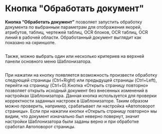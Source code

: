 # Кнопка "Обработать документ"

**Кнопка “Обработать документ”** позволяет запустить обработку документа по выбранным параметрам для отображения якорей, атрибутов, таблиц, чертежей таблиц, OCR блоков, OCR таблиц, OCR линий в рабочей области. Обработанный документ выглядит как показано на скриншоте.

<figure><img src="https://lh7-rt.googleusercontent.com/docsz/AD_4nXej_KihdT84oyz6j5PVedoinQMO2Crb_gL1bvhtqchkuPIjqAKBFyxycCfT_mSXUTUkV-Oc_3hW7yWI6JrjfTTW-FtTLeKhYoSCnS9cf_ayP6gLSngZptoFbMZDmAbCx9IfiAdbbqnl585ZPQmJaE3UPtw?key=MBC6hVHKTrgfBdJNL64AXQ" alt=""><figcaption></figcaption></figure>

Также, можно выбрать один или несколько критериев на верхней панели основного меню Шаблонизатора.

<figure><img src="https://lh7-rt.googleusercontent.com/docsz/AD_4nXe6O4ogq0oYPmJANcJnYenH7HmkYtOlradmMEPRp4tXKvibXmxzTINaABVqxoUJTMeAkE9SZKE-KonR5fEJHMYeyE8NUdchu8MsrY3JZF0RSpdIEE0569REjAIJiWSecN75ZYf5TCLPLUsDysImBFPNW6gB?key=MBC6hVHKTrgfBdJNL64AXQ" alt=""><figcaption></figcaption></figure>

При нажатии на кнопку появляется возможность произвести обработку следующей страницы (Ctrl+Right) или предыдущей страницы (Ctrl+Left), перейти на страницу (Ctrl+G).Кнопка «Открыть страницу повторно» позволяет открыть исходный документ без внесенных изменений в настройках Шаблонизатора. Данная кнопка используется для проверки корректности заданных настроек в Шаблонизаторе. Таким образом можно проверить, например, срабатывает ли настройка «Автоповорот страницы». Если при нажатии кнопки «Открыть страницу повторно» мы видим, что документ изначально был неверно повернут, значит настройки Шаблонизатора были заданы верно и при обработке сработал Автоповорот страницы.

<figure><img src="https://lh7-rt.googleusercontent.com/docsz/AD_4nXf86eTU8oTDlhRmRGqAOTkamST5HEauaBKFULfR5oNQl94x9YxkV-lwwSbUcl2gW3exWK5QSj0blEDFjWcZpp0Mxjta_IVoA4ZryzD_8Xrxp7-HQWOcTN11y_LD3iX2HgelCvwCvwS98ryQpPJ0qkYvzn4y?key=MBC6hVHKTrgfBdJNL64AXQ" alt=""><figcaption></figcaption></figure>
